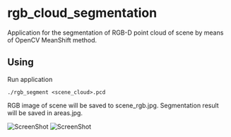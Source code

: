 # rgb_cloud_segmentation
Application for the segmentation of RGB-D point cloud of scene by means of OpenCV MeanShift method.

## Using
Run application
```
./rgb_segment <scene_cloud>.pcd
```
RGB image of scene will be saved to scene_rgb.jpg. Segmentation result will be saved in areas.jpg.

![ScreenShot](https://raw.github.com/vovaekb/rgb_cloud_segmentation/master/images/scene_rgb.jpg)
![ScreenShot](https://raw.github.com/vovaekb/rgb_cloud_segmentation/master/images/areas.jpg)
